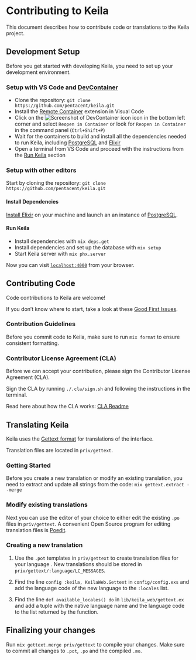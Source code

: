 # Contributing to Keila

This document describes how to contribute code or translations to the Keila
project.

## Development Setup

Before you get started with developing Keila, you need to set up your development
environment.

### Setup with VS Code and [DevContainer](https://code.visualstudio.com/docs/remote/containers)
* Clone the repository:
  `git clone https://github.com/pentacent/keila.git`
* Install the [Remote Container](https://github.com/microsoft/vscode-dev-containers)
  extension in Visual Code
* Click on the ![Screenshot of DevContainer icon](.github/assets/devcontainer-button.png)
  icon in the bottom left corner and select `Reopen in Container` or look for
  `Reopen in Container` in the command panel (`Ctrl+Shift+P`)
* Wait for the containers to build and install all the dependencies needed to
  run Keila, including [PostgreSQL](https://www.postgresql.org/)
  and [Elixir](https://elixir-lang.org/install.html)
* Open a terminal from VS Code and proceed with the instructions from the
  [Run Keila](#run-keila) section

### Setup with other editors
Start by cloning the repository: `git clone https://github.com/pentacent/keila.git`

#### Install Dependencies
[Install Elixir](https://elixir-lang.org/install.html) on your machine and launch
an an instance of [PostgreSQL](https://www.postgresql.org/).

#### Run Keila

* Install dependencies with `mix deps.get`
* Install dependencies and set up the database with `mix setup`
* Start Keila server with `mix phx.server`

Now you can visit [`localhost:4000`](http://localhost:4000) from your browser.

## Contributing Code
Code contributions to Keila are welcome!

If you don’t know where to start, take a look at these [Good First Issues](https://github.com/pentacent/keila/issues?q=is%3Aissue+is%3Aopen+label%3A%22good+first+issue%22).

### Contribution Guidelines
Before you commit code to Keila, make sure to run `mix format` to ensure
consistent formatting.

### Contributor License Agreement (CLA)
Before we can accept your contribution, please sign the Contributor License Agreement (CLA).

Sign the CLA by running `./.cla/sign.sh` and following the instructions in the terminal.

Read here about how the CLA works: [CLA Readme](.cla/README.md)


## Translating Keila
Keila uses the [Gettext format](https://en.wikipedia.org/wiki/Gettext) for
translations of the interface.

Translation files are located in `priv/gettext`.

### Getting Started

Before you create a new translation or modify an existing translation, you need
to extract and update all strings from the code:
`mix gettext.extract --merge`

### Modify existing translations
Next you can use the editor of your choice to either edit the existing `.po`
files in `priv/gettext`. A convenient Open Source program for editing
translation files is [Poedit](https://poedit.net).

### Creating a new translation
1) Use the `.pot` templates in `priv/gettext` to create translation files for your
   language . New translations should be stored in
   `priv/gettext/:language/LC_MESSAGES`.

2) Find the line `config :keila, KeilaWeb.Gettext` in `config/config.exs` and
   add the language code of the new language to the `:locales` list.

3) Find the line `def available_locales() do` in `lib/keila_web/gettext.ex` and
   add a tuple with the native language name and the language code to the list
   returned by the function.

## Finalizing your changes
Run `mix gettext.merge priv/gettext` to compile your changes. Make sure to
commit all changes to `.pot`, `.po` and the compiled `.mo`.
